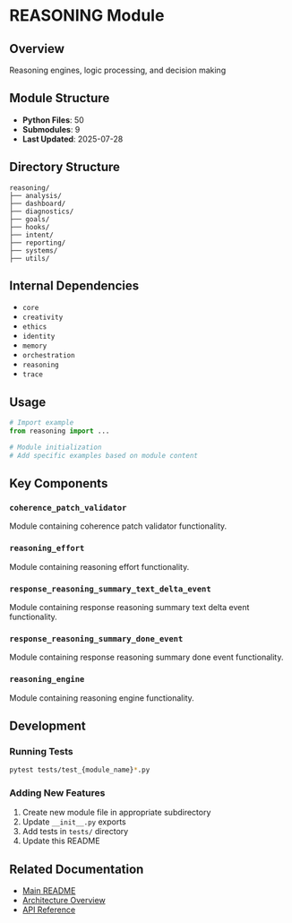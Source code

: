# REASONING Module

## Overview
Reasoning engines, logic processing, and decision making

## Module Structure
- **Python Files**: 50
- **Submodules**: 9
- **Last Updated**: 2025-07-28

## Directory Structure
```
reasoning/
├── analysis/
├── dashboard/
├── diagnostics/
├── goals/
├── hooks/
├── intent/
├── reporting/
├── systems/
├── utils/
```

## Internal Dependencies
- `core`
- `creativity`
- `ethics`
- `identity`
- `memory`
- `orchestration`
- `reasoning`
- `trace`

## Usage

```python
# Import example
from reasoning import ...

# Module initialization
# Add specific examples based on module content
```

## Key Components

### `coherence_patch_validator`
Module containing coherence patch validator functionality.

### `reasoning_effort`
Module containing reasoning effort functionality.

### `response_reasoning_summary_text_delta_event`
Module containing response reasoning summary text delta event functionality.

### `response_reasoning_summary_done_event`
Module containing response reasoning summary done event functionality.

### `reasoning_engine`
Module containing reasoning engine functionality.

## Development

### Running Tests
```bash
pytest tests/test_{module_name}*.py
```

### Adding New Features
1. Create new module file in appropriate subdirectory
2. Update `__init__.py` exports
3. Add tests in `tests/` directory
4. Update this README

## Related Documentation
- [Main README](../README.md)
- [Architecture Overview](../docs/architecture.md)
- [API Reference](../docs/api_reference.md)
